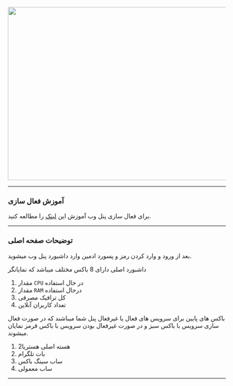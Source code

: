 <p align="center">
 <img src="https://github.com/user-attachments/assets/7004d5b9-00ab-4c2b-957e-49571a7439f5" width="700" height="400">
</p>

----

### آموزش فعال سازی

برای فعال سازی پنل وب آموزش این [لینک](https://returnfi.github.io/Hys2-docs/menu/advance-menu/#8-web-panel) را مطالعه کنید.


----

### توضیحات صفحه اصلی

بعد از ورود و وارد کردن رمز و پسورد ادمین وارد داشبورد پنل وب میشوید.

داشبورد اصلی دارای 8 باکس مختلف میباشد که نمایانگر 

1. مقدار `CPU` در حال استفاده
2. مقدار `RAM` درحال استفاده
3. کل ترافیک مصرفی
4. تعداد کاربران آنلاین

باکس های پایین برای سرویس های فعال یا غیرفعال پنل شما میباشند که در صورت فعال سازی سرویس با باکس سبز و در صورت غیرفعال بودن سرویس با باکس قرمز نمایان میشوند.

1. هسته اصلی هستریا2
2. بات تلگرام
3. ساب سینگ باکس
4. ساب معمولی

---
